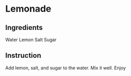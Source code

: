 # Lemonade
## Ingredients
  Water
  Lemon
  Salt
  Sugar
## Instruction
  Add lemon, salt, and sugar to the water.
  Mix it well. 
  Enjoy
